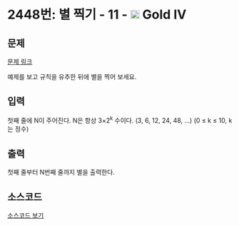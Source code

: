 # 2448번: 별 찍기 - 11 - <img src="https://static.solved.ac/tier_small/12.svg" style="height:20px" /> Gold IV

<!-- performance -->

<!-- 문제 제출 후 깃허브에 푸시를 했을 때 제출한 코드의 성능이 입력될 공간입니다.-->

<!-- end -->

## 문제

[문제 링크](https://boj.kr/2448)

<p>예제를 보고 규칙을 유추한 뒤에 별을 찍어 보세요.</p>

## 입력

<p>첫째 줄에 N이 주어진다. N은 항상 3×2<sup>k</sup>&nbsp;수이다. (3, 6, 12, 24, 48, ...) (0 ≤ k ≤ 10, k는 정수)</p>

## 출력

<p>첫째 줄부터 N번째 줄까지 별을 출력한다.</p>

## 소스코드

[소스코드 보기](별%20찍기%20-%2011.py)